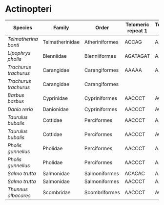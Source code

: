 # Actinopteri

| Species | Family | Order | Telomeric repeat 1 | Telomeric repeat 2 | Data type |
| -- | --- | --- | --- | --- | --- |
| *Telmatherina bonti* | Telmatherinidae | Atheriniformes | ACCAG | AACCCT | pacbio |
| *Lipophrys pholis* | Blenniidae | Blenniiformes | AGATAGAT | AACCCT | pacbio |
| *Trachurus trachurus* | Carangidae | Carangiformes | AAAAA | AACCCT | assembly |
| *Trachurus trachurus* | Carangidae | Carangiformes |  |  | pacbio |
| *Barbus barbus* | Cyprinidae | Cypriniformes | AACCCT | ACACAC | pacbio |
| *Danio rerio* | Danionidae | Cypriniformes | AACCCT | AGATAGAT | pacbio |
| *Taurulus bubalis* | Cottidae | Perciformes | AACCCT | AACCCTAACCCT | assembly |
| *Taurulus bubalis* | Cottidae | Perciformes | AACCCT | ACACAC | pacbio |
| *Pholis gunnellus* | Pholidae | Perciformes | AACCCT | AACCCTAACCCT | assembly |
| *Pholis gunnellus* | Pholidae | Perciformes | AACCCT | AACCCTAACCCT | pacbio |
| *Salmo trutta* | Salmonidae | Salmoniformes | ACACAC | AACCCT | assembly |
| *Salmo trutta* | Salmonidae | Salmoniformes | AACCCT | AACCCTAACCCT | pacbio |
| *Thunnus albacares* | Scombridae | Scombriformes | AACCCT | ACACAC | pacbio |
